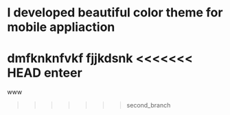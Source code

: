 # I developed beautiful color theme for mobile appliaction
dmfknknfvkf
fjjkdsnk
<<<<<<< HEAD
enteer
=======
www
>>>>>>> second_branch
